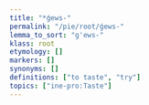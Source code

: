 ```yaml
---
title: "*ǵews-"
permalink: "/pie/root/ǵews-"
lemma_to_sort: "g'ews-"
klass: root
etymology: []
markers: []
synonyms: []
definitions: ["to taste", "try"]
topics: ["ine-pro:Taste"]
---
```

